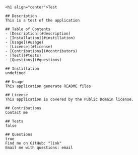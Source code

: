 
        <h1 align="center">Test

        ## Description 
        This is a test of the application 

        ## Table of Contents 
        - [Description](#description)
        - [Installation](#instillation)
        - [Usage](#usage)
        - [License](#license)
        - [Contributions](#contributors)
        - [Test](#tests)
        - [Questions](#questions)

        ## Instillation
        undefined

        ## Usage 
        This application generate README files

        ## License 
        This application is covered by the Public Domain license.

        ## Contributions 
        Contact me

        ## Tests 
        false

        ## Questions 
        true
        Find me on GitHub: "link"
        Email me with questions: email
    
    
    